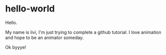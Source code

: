 # hello-world

Hello.

My name is livi, I'm just trying to complete a github tutorial. 
I love animation and hope to be an animator someday.

Ok byyye!
